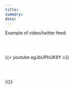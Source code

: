 ```yaml
---
title:
summary: 
date: 
---
```

Example of video/twitter feed:

<br><br>

{{< youtube egJbUPhUK8Y >}}

<br><br>

{{<tweets>}}